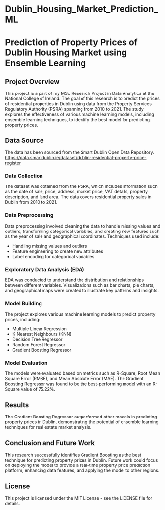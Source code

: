 # Dublin_Housing_Market_Prediction_ML

# Prediction of Property Prices of Dublin Housing Market using Ensemble Learning

## Project Overview

This project is a part of my MSc Research Project in Data Analytics at the National College of Ireland. The goal of this research is to predict the prices of residential properties in Dublin using data from the Property Services Regulatory Authority (PSRA) spanning from 2010 to 2021. The study explores the effectiveness of various machine learning models, including ensemble learning techniques, to identify the best model for predicting property prices.

## Data Source 
The data has been sourced from the Smart Dublin Open Data Repository. https://data.smartdublin.ie/dataset/dublin-residential-property-price-register


### Data Collection

The dataset was obtained from the PSRA, which includes information such as the date of sale, price, address, market price, VAT details, property description, and land area. The data covers residential property sales in Dublin from 2010 to 2021.

### Data Preprocessing

Data preprocessing involved cleaning the data to handle missing values and outliers, transforming categorical variables, and creating new features such as the year of sale and geographical coordinates. Techniques used include:

- Handling missing values and outliers
- Feature engineering to create new attributes
- Label encoding for categorical variables

### Exploratory Data Analysis (EDA)

EDA was conducted to understand the distribution and relationships between different variables. Visualizations such as bar charts, pie charts, and geographical maps were created to illustrate key patterns and insights.

### Model Building

The project explores various machine learning models to predict property prices, including:

- Multiple Linear Regression
- K Nearest Neighbours (KNN)
- Decision Tree Regressor
- Random Forest Regressor
- Gradient Boosting Regressor

### Model Evaluation

The models were evaluated based on metrics such as R-Square, Root Mean Square Error (RMSE), and Mean Absolute Error (MAE). The Gradient Boosting Regressor was found to be the best-performing model with an R-Square value of 75.22%.

## Results

The Gradient Boosting Regressor outperformed other models in predicting property prices in Dublin, demonstrating the potential of ensemble learning techniques for real estate market analysis.

## Conclusion and Future Work

This research successfully identifies Gradient Boosting as the best technique for predicting property prices in Dublin. Future work could focus on deploying the model to provide a real-time property price prediction platform, enhancing data features, and applying the model to other regions.

## License

This project is licensed under the MIT License - see the LICENSE file for details.



